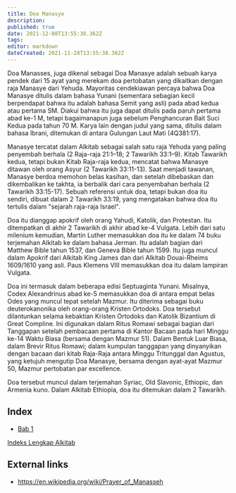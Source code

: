```yaml
---
title: Doa Manasye
description: 
published: true
date: 2021-12-08T13:55:38.362Z
tags: 
editor: markdown
dateCreated: 2021-11-28T13:55:38.362Z
---
```


Doa Manasses, juga dikenal sebagai Doa Manasye adalah sebuah karya pendek dari 15 ayat yang merekam doa pertobatan yang dikaitkan dengan raja Manasye dari Yehuda. Mayoritas cendekiawan percaya bahwa Doa Manasye ditulis dalam bahasa Yunani (sementara sebagian kecil berpendapat bahwa itu adalah bahasa Semit yang asli) pada abad kedua atau pertama SM. Diakui bahwa itu juga dapat ditulis pada paruh pertama abad ke-1 M, tetapi bagaimanapun juga sebelum Penghancuran Bait Suci Kedua pada tahun 70 M. Karya lain dengan judul yang sama, ditulis dalam bahasa Ibrani, ditemukan di antara Gulungan Laut Mati (4Q381:17).

Manasye tercatat dalam Alkitab sebagai salah satu raja Yehuda yang paling penyembah berhala (2 Raja-raja 21:1–18; 2 Tawarikh 33:1–9). Kitab Tawarikh kedua, tetapi bukan Kitab Raja-raja kedua, mencatat bahwa Manasye ditawan oleh orang Asyur (2 Tawarikh 33:11-13). Saat menjadi tawanan, Manasye berdoa memohon belas kasihan, dan setelah dibebaskan dan dikembalikan ke takhta, ia berbalik dari cara penyembahan berhala (2 Tawarikh 33:15-17). Sebuah referensi untuk doa, tetapi bukan doa itu sendiri, dibuat dalam 2 Tawarikh 33:19, yang mengatakan bahwa doa itu tertulis dalam "sejarah raja-raja Israel".

Doa itu dianggap apokrif oleh orang Yahudi, Katolik, dan Protestan. Itu ditempatkan di akhir 2 Tawarikh di akhir abad ke-4 Vulgata. Lebih dari satu milenium kemudian, Martin Luther memasukkan doa itu ke dalam 74 buku terjemahan Alkitab ke dalam bahasa Jerman. Itu adalah bagian dari Matthew Bible tahun 1537, dan Geneva Bible tahun 1599. Itu juga muncul dalam Apokrif dari Alkitab King James dan dari Alkitab Douai-Rheims 1609/1610 yang asli. Paus Klemens VIII memasukkan doa itu dalam lampiran Vulgata.

Doa ini termasuk dalam beberapa edisi Septuaginta Yunani. Misalnya, Codex Alexandrinus abad ke-5 memasukkan doa di antara empat belas Odes yang muncul tepat setelah Mazmur. Itu diterima sebagai buku deuterokanonika oleh orang-orang Kristen Ortodoks. Doa tersebut dilantunkan selama kebaktian Kristen Ortodoks dan Katolik Bizantium di Great Compline. Ini digunakan dalam Ritus Romawi sebagai bagian dari Tanggapan setelah pembacaan pertama di Kantor Bacaan pada hari Minggu ke-14 Waktu Biasa (bersama dengan Mazmur 51). Dalam Bentuk Luar Biasa, dalam Brevir Ritus Romawi; dalam kumpulan tanggapan yang dinyanyikan dengan bacaan dari kitab Raja-Raja antara Minggu Tritunggal dan Agustus, yang ketujuh mengutip Doa Manasye, bersama dengan ayat-ayat Mazmur 50, Mazmur pertobatan par excellence.

Doa tersebut muncul dalam terjemahan Syriac, Old Slavonic, Ethiopic, dan Armenia kuno. Dalam Alkitab Ethiopia, doa itu ditemukan dalam 2 Tawarikh. 

## Index

- [Bab 1](/id/Bible/Prayer_of_Manesseh/1)



[Indeks Lengkap Alkitab](/id/index/bible)


## External links

- https://en.wikipedia.org/wiki/Prayer_of_Manasseh
